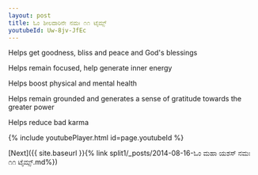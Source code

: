 ```yaml
---
layout: post
title: ಓಂ ಶೀಲದಾರಿನೇ ನಮಃ ೧೧ ಟೈಮ್ಸ್
youtubeId: Uw-8jv-JfEc
---
```

 
 
Helps get goodness, bliss and peace and God's blessings
 
Helps remain focused, help generate inner energy 
 
Helps boost physical and mental health 
 
Helps remain grounded and generates a sense of gratitude towards the greater power 
 
Helps reduce bad karma
 
 
 
 


{% include youtubePlayer.html id=page.youtubeId %}
 
[Next]({{ site.baseurl }}{% link  split1/_posts/2014-08-16-ಓಂ ಮಹಾ ಯಶಸ್ ನಮಃ ೧೧ ಟೈಮ್ಸ್.md%})
 
